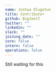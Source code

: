 ```yaml
---
name: Joshua Olugotun
title: Contributor
github: BigJoe17
twitter: ""
linkedin: ""
slack: ""
joining_date: ""
core: false
intern: false
operations: false
---
```


Still waiting for this
